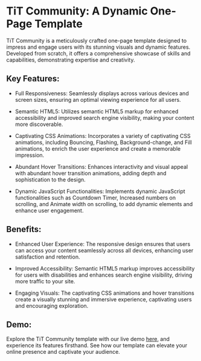 # TiT Community: A Dynamic One-Page Template

TiT Community is a meticulously crafted one-page template designed to impress and engage users with its stunning visuals and dynamic features. Developed from scratch, it offers a comprehensive showcase of skills and capabilities, demonstrating expertise and creativity.

## Key Features:

- Full Responsiveness: Seamlessly displays across various devices and screen sizes, ensuring an optimal viewing experience for all users.

- Semantic HTML5: Utilizes semantic HTML5 markup for enhanced accessibility and improved search engine visibility, making your content more discoverable.

- Captivating CSS Animations: Incorporates a variety of captivating CSS animations, including Bouncing, Flashing, Background-change, and Fill animations, to enrich the user experience and create a memorable impression.

- Abundant Hover Transitions: Enhances interactivity and visual appeal with abundant hover transition animations, adding depth and sophistication to the design.

- Dynamic JavaScript Functionalities: Implements dynamic JavaScript functionalities such as Countdown Timer, Increased numbers on scrolling, and Animate width on scrolling, to add dynamic elements and enhance user engagement.


## Benefits:

- Enhanced User Experience: The responsive design ensures that users can access your content seamlessly across all devices, enhancing user satisfaction and retention.

- Improved Accessibility: Semantic HTML5 markup improves accessibility for users with disabilities and enhances search engine visibility, driving more traffic to your site.

- Engaging Visuals: The captivating CSS animations and hover transitions create a visually stunning and immersive experience, captivating users and encouraging exploration.

## Demo:

Explore the TiT Community template with our live demo [here](https://kareem-abdel-muttalib.github.io/TiT-Community/), and experience its features firsthand. See how our template can elevate your online presence and captivate your audience.
